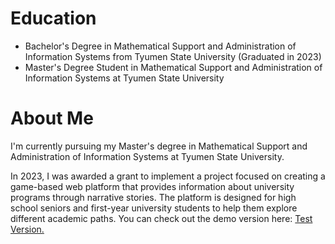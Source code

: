 

# Education
- Bachelor's Degree in Mathematical Support and Administration of Information Systems from Tyumen State University (Graduated in 2023)
- Master's Degree Student in Mathematical Support and Administration of Information Systems at Tyumen State University

# About Me
I'm currently pursuing my Master's degree in Mathematical Support and Administration of Information Systems at Tyumen State University.

In 2023, I was awarded a grant to implement a project focused on creating a game-based web platform that provides information about university programs through narrative stories. The platform is designed for high school seniors and first-year university students to help them explore different academic paths. You can check out the demo version here: [Test Version.](https://p-pupa.zhmyak.com/.)
<!--
**liwiggwp/liwiggwp** is a ✨ _special_ ✨ repository because its `README.md` (this file) appears on your GitHub profile.

Here are some ideas to get you started:

- 🔭 I’m currently working on ...
- 🌱 I’m currently learning ...
- 👯 I’m looking to collaborate on ...
- 🤔 I’m looking for help with ...
- 💬 Ask me about ...
- 📫 How to reach me: ...
- 😄 Pronouns: ...
- ⚡ Fun fact: ...
-->
